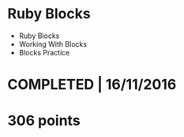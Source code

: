 # Ruby Blocks
- Ruby Blocks 
- Working With Blocks 
- Blocks Practice 

# COMPLETED | 16/11/2016
# 306 points
